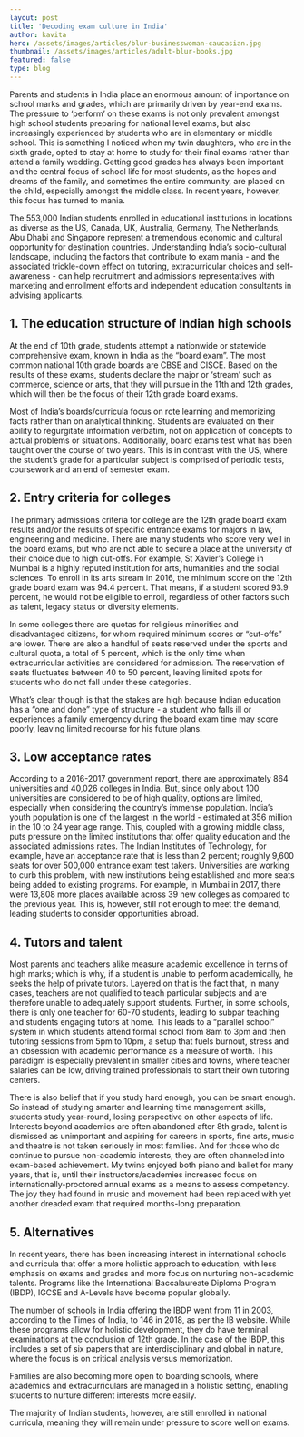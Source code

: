 ```yaml
---
layout: post
title: 'Decoding exam culture in India'
author: kavita
hero: /assets/images/articles/blur-businesswoman-caucasian.jpg
thumbnail: /assets/images/articles/adult-blur-books.jpg
featured: false
type: blog
---
```


Parents and students in India place an enormous amount of importance on school marks and grades, which are primarily driven by year-end exams. The pressure to ‘perform’ on these exams is not only prevalent amongst high school students preparing for national level exams, but also increasingly experienced by students who are in elementary or middle school. This is something I noticed when my twin daughters, who are in the sixth grade, opted to stay at home to study for their final exams rather than attend a family wedding. Getting good grades has always been important and the central focus of school life for most students, as the hopes and dreams of the family, and sometimes the entire community, are placed on the child, especially amongst the middle class. In recent years, however, this focus has turned to mania.

The 553,000 Indian students enrolled in educational institutions in locations as diverse as the US, Canada, UK, Australia, Germany, The Netherlands, Abu Dhabi and Singapore represent a tremendous economic and cultural opportunity for destination countries. Understanding India’s socio-cultural landscape, including the factors that contribute to exam mania - and the associated trickle-down effect on tutoring, extracurricular choices and self-awareness - can help recruitment and admissions representatives with marketing and enrollment efforts and independent education consultants in advising applicants.

## 1. The education structure of Indian high schools

At the end of 10th grade, students attempt a nationwide or statewide comprehensive exam, known in India as the “board exam”. The most common national 10th grade boards are CBSE and CISCE. Based on the results of these exams, students declare the major or ‘stream’ such as commerce, science or arts, that they will pursue in the 11th and 12th grades, which will then be the focus of their 12th grade board exams.

Most of India’s boards/curricula focus on rote learning and memorizing facts rather than on analytical thinking. Students are evaluated on their ability to regurgitate information verbatim, not on application of concepts to actual problems or situations. Additionally, board exams test what has been taught over the course of two years. This is in contrast with the US, where the student’s grade for a particular subject is comprised of periodic tests, coursework and an end of semester exam.

## 2. Entry criteria for colleges

The primary admissions criteria for college are the 12th grade board exam results and/or the results of specific entrance exams for majors in law, engineering and medicine. There are many students who score very well in the board exams, but who are not able to secure a place at the university of their choice due to high cut-offs. For example, St Xavier’s College in Mumbai is a highly reputed institution for arts, humanities and the social sciences. To enroll in its arts stream in 2016, the minimum score on the 12th grade board exam was 94.4 percent. That means, if a student scored 93.9 percent, he would not be eligible to enroll, regardless of other factors such as talent, legacy status or diversity elements.

In some colleges there are quotas for religious minorities and disadvantaged citizens, for whom required minimum scores or “cut-offs” are lower. There are also a handful of seats reserved under the sports and cultural quota, a total of 5 percent, which is the only time when extracurricular activities are considered for admission. The reservation of seats fluctuates between 40 to 50 percent, leaving limited spots for students who do not fall under these categories.

What’s clear though is that the stakes are high because Indian education has a “one and done” type of structure - a student who falls ill or experiences a family emergency during the board exam time may score poorly, leaving limited recourse for his future plans.

## 3. Low acceptance rates

According to a 2016-2017 government report, there are approximately 864 universities and 40,026 colleges in India. But, since only about 100 universities are considered to be of high quality, options are limited, especially when considering the country’s immense population. India’s youth population is one of the largest in the world - estimated at 356 million in the 10 to 24 year age range. This, coupled with a growing middle class, puts pressure on the limited institutions that offer quality education and the associated admissions rates. The Indian Institutes of Technology, for example, have an acceptance rate that is less than 2 percent; roughly 9,600 seats for over 500,000 entrance exam test takers. Universities are working to curb this problem, with new institutions being established and more seats being added to existing programs. For example, in Mumbai in 2017, there were 13,808 more places available across 39 new colleges as compared to the previous year. This is, however, still not enough to meet the demand, leading students to consider opportunities abroad.

## 4. Tutors and talent

Most parents and teachers alike measure academic excellence in terms of high marks; which is why, if a student is unable to perform academically, he seeks the help of private tutors. Layered on that is the fact that, in many cases, teachers are not qualified to teach particular subjects and are therefore unable to adequately support students. Further, in some schools, there is only one teacher for 60-70 students, leading to subpar teaching and students engaging tutors at home. This leads to a “parallel school” system in which students attend formal school from 8am to 3pm and then tutoring sessions from 5pm to 10pm, a setup that fuels burnout, stress and an obsession with academic performance as a measure of worth. This paradigm is especially prevalent in smaller cities and towns, where teacher salaries can be low, driving trained professionals to start their own tutoring centers.

There is also belief that if you study hard enough, you can be smart enough. So instead of studying smarter and learning time management skills, students study year-round, losing perspective on other aspects of life. Interests beyond academics are often abandoned after 8th grade, talent is dismissed as unimportant and aspiring for careers in sports, fine arts, music and theatre is not taken seriously in most families. And for those who do continue to pursue non-academic interests, they are often channeled into exam-based achievement. My twins enjoyed both piano and ballet for many years, that is, until their instructors/academies increased focus on internationally-proctored annual exams as a means to assess competency. The joy they had found in music and movement had been replaced with yet another dreaded exam that required months-long preparation.

## 5. Alternatives

In recent years, there has been increasing interest in international schools and curricula that offer a more holistic approach to education, with less emphasis on exams and grades and more focus on nurturing non-academic talents. Programs like the International Baccalaureate Diploma Program (IBDP), IGCSE and A-Levels have become popular globally.

The number of schools in India offering the IBDP went from 11 in 2003, according to the Times of India, to 146 in 2018, as per the IB website. While these programs allow for holistic development, they do have terminal examinations at the conclusion of 12th grade. In the case of the IBDP, this includes a set of six papers that are interdisciplinary and global in nature, where the focus is on critical analysis versus memorization.

Families are also becoming more open to boarding schools, where academics and extracurriculars are managed in a holistic setting, enabling students to nurture different interests more easily.

The majority of Indian students, however, are still enrolled in national curricula, meaning they will remain under pressure to score well on exams.
